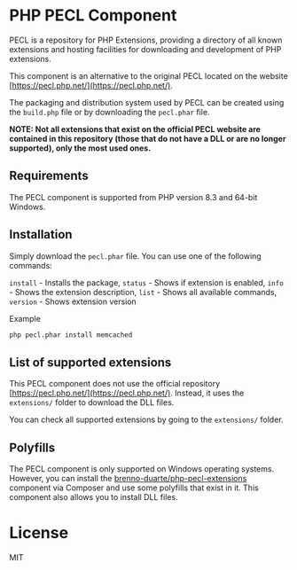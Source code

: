 # PHP PECL Component

PECL is a repository for PHP Extensions, providing a directory of all known extensions and hosting facilities for downloading and development of PHP extensions.

This component is an alternative to the original PECL located on the website [https://pecl.php.net/](https://pecl.php.net/).

The packaging and distribution system used by PECL can be created using the `build.php` file or by downloading the `pecl.phar` file.

**NOTE: Not all extensions that exist on the official PECL website are contained in this repository (those that do not have a DLL or are no longer supported), only the most used ones.**

## Requirements

The PECL component is supported from PHP version 8.3 and 64-bit Windows.

## Installation

Simply download the `pecl.phar` file. You can use one of the following commands:

`install` - Installs the package,
`status` - Shows if extension is enabled,
`info` - Shows the extension description,
`list` - Shows all available commands,
`version` - Shows extension version

Example

```sh
php pecl.phar install memcached
```

## List of supported extensions

This PECL component does not use the official repository [https://pecl.php.net/](https://pecl.php.net/). Instead, it uses the `extensions/` folder to download the DLL files.

You can check all supported extensions by going to the `extensions/` folder.

## Polyfills

The PECL component is only supported on Windows operating systems. However, you can install the [brenno-duarte/php-pecl-extensions](https://github.com/brenno-duarte/php-pecl-extensions) component via Composer and use some polyfills that exist in it. This component also allows you to install DLL files.

# License

MIT